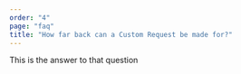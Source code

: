 ```yaml
---
order: "4"
page: "faq"
title: "How far back can a Custom Request be made for?"
---
```


This is the answer to that question
